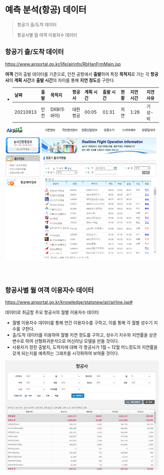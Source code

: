 # 예측 분석(항공) 데이터

> 항공기 출/도착 데이터
>
> 항공사별 월 여객 이용자수 데이터

## 항공기 출/도착 데이터

https://www.airportal.go.kr/life/airinfo/RbHanFrmMain.jsp

**여객** 건의 출발 데이터를 기준으로, 인천 공항에서 **출발**하여 특정 **목적지**로 가는 각 **항공사**의 **계획 시간**과 **출발 시간**의 차이를 통해 **지연 정도**를 구한다.

+ | 날짜     | 출발 | 목적지      | 항공사   | 계획 시간 | 출발 시간 | 현황 | 지연 시간 | 지연 사유 |
  | -------- | ---- | ----------- | -------- | --------- | --------- | ---- | --------- | --------- |
  | 20210913 | 인천 | DXB(두바이) | 대한항공 | 00:05     | 01:31     | 지연 | 1:26      | 기상-비   |

  

![image-20210913230349382](IMG/image-20210913230349382.png)

<br/>

<br/>

## 항공사별 월 여객 이용자수 데이터

https://www.airportal.go.kr/knowledge/statsnew/air/airline.jsp#

데이터로 취급할 주요 항공사의 월별 이용자수 데이터

+ 월별 이용자수 데이터를 통해 연간 이용자수를 구하고, 이를 통해 각 월별 성수기 지수를 구한다.
+ 출/도착 데이터를 이용하여 월별 지연 정도를 구하고, 성수기 지수와 지연률을 상관 변수로 하여 선형회귀분석으로 머신러닝 모델을 만들 것이다.
+ 사용자가 정한 출발지, 도착지에 대해 각 항공사가 1월 ~ 12월 어느정도의 지연률을 갖게 되는지를 예측하는 그래프를 시각화하여 보여줄 것이다.

![image-20210913233836715](IMG/image-20210913233836715.png)

